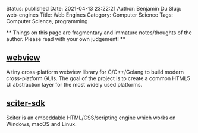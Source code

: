 Status: published
Date: 2021-04-13 23:22:21
Author: Benjamin Du
Slug: web-engines
Title: Web Engines
Category: Computer Science
Tags: Computer Science, programming

**
Things on this page are fragmentary and immature notes/thoughts of the author.
Please read with your own judgement!
**

## [webview](https://github.com/webview/webview)
A tiny cross-platform webview library for C/C++/Golang to build modern cross-platform GUIs. 
The goal of the project is to create a common HTML5 UI abstraction layer for the most widely used platforms.

## [sciter-sdk](https://github.com/c-smile/sciter-sdk)

Sciter is an embeddable HTML/CSS/scripting engine
which works on Windows, macOS and Linux.